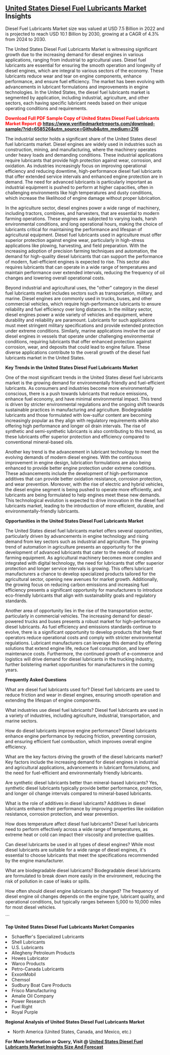 <h2><a href="https://www.verifiedmarketreports.com/download-sample/?rid=658526&amp;utm_source=Github&amp;utm_medium=216" target="_blank">United States Diesel Fuel Lubricants Market</a> Insights</h2><p>Diesel Fuel Lubricants Market size was valued at USD 7.5 Billion in 2022 and is projected to reach USD 10.1 Billion by 2030, growing at a CAGR of 4.3% from 2024 to 2030.</p><p><p>The United States Diesel Fuel Lubricants Market is witnessing significant growth due to the increasing demand for diesel engines in various applications, ranging from industrial to agricultural uses. Diesel fuel lubricants are essential for ensuring the smooth operation and longevity of diesel engines, which are integral to various sectors of the economy. These lubricants reduce wear and tear on engine components, enhance performance, and ensure fuel efficiency. The market has been evolving with advancements in lubricant formulations and improvements in engine technologies. In the United States, the diesel fuel lubricants market is segmented by application, including industrial, agriculture, and other sectors, each having specific lubricant needs based on their unique operating conditions and requirements. <strong><p><span class=""><span style="color: #ff0000;"><strong>Download Full PDF Sample Copy of United States Diesel Fuel Lubricants Market Report</strong> @ </span><a href="https://www.verifiedmarketreports.com/download-sample/?rid=658526&amp;utm_source=Github&amp;utm_medium=216" target="_blank">https://www.verifiedmarketreports.com/download-sample/?rid=658526&amp;utm_source=Github&amp;utm_medium=216</a></span></p></strong></p><p>The industrial sector holds a significant share of the United States diesel fuel lubricants market. Diesel engines are widely used in industries such as construction, mining, and manufacturing, where the machinery operates under heavy loads and demanding conditions. These industrial applications require lubricants that provide high protection against wear, corrosion, and oxidation. As industries increasingly focus on improving operational efficiency and reducing downtime, high-performance diesel fuel lubricants that offer extended service intervals and enhanced engine protection are in demand. The need for advanced lubricants is particularly important as industrial equipment is pushed to perform at higher capacities, often in challenging environments like high temperatures and dusty conditions, which increase the likelihood of engine damage without proper lubrication.<p>In the agriculture sector, diesel engines power a wide range of machinery, including tractors, combines, and harvesters, that are essential to modern farming operations. These engines are subjected to varying loads, harsh environmental conditions, and long operational hours, making the choice of lubricants critical for maintaining the performance and lifespan of agricultural equipment. Diesel fuel lubricants used in agriculture must offer superior protection against engine wear, particularly in high-stress applications like plowing, harvesting, and field preparation. With the increasing adoption of precision farming techniques and automation, the demand for high-quality diesel lubricants that can support the performance of modern, fuel-efficient engines is expected to rise. This sector also requires lubricants that can operate in a wide range of temperatures and maintain performance over extended intervals, reducing the frequency of oil changes and lowering overall operational costs.<p>Beyond industrial and agricultural uses, the "other" category in the diesel fuel lubricants market includes sectors such as transportation, military, and marine. Diesel engines are commonly used in trucks, buses, and other commercial vehicles, which require high-performance lubricants to ensure reliability and fuel efficiency over long distances. In the military sector, diesel engines power a wide variety of vehicles and equipment, where durability and reliability are paramount. Lubricants for such applications must meet stringent military specifications and provide extended protection under extreme conditions. Similarly, marine applications involve the use of diesel engines in vessels that operate under challenging environmental conditions, requiring lubricants that offer enhanced protection against corrosion, wear, and deposits that could lead to engine failure. These diverse applications contribute to the overall growth of the diesel fuel lubricants market in the United States.<p><strong>Key Trends in the United States Diesel Fuel Lubricants Market</strong></p><p>One of the most significant trends in the United States diesel fuel lubricants market is the growing demand for environmentally friendly and fuel-efficient lubricants. As consumers and industries become more environmentally conscious, there is a push towards lubricants that reduce emissions, enhance fuel economy, and have minimal environmental impact. This trend is driven by stricter environmental regulations and the ongoing shift towards sustainable practices in manufacturing and agriculture. Biodegradable lubricants and those formulated with low-sulfur content are becoming increasingly popular as they align with regulatory requirements while also offering high performance and longer oil drain intervals. The rise of synthetic and semi-synthetic lubricants is also contributing to this trend, as these lubricants offer superior protection and efficiency compared to conventional mineral-based oils.<p>Another key trend is the advancement in lubricant technology to meet the evolving demands of modern diesel engines. With the continuous improvement in engine design, lubrication formulations are also being enhanced to provide better engine protection under extreme conditions. These advancements include the development of high-performance additives that can provide better oxidation resistance, corrosion protection, and wear prevention. Moreover, with the rise of electric and hybrid vehicles, the diesel engine segment is being pushed to operate more efficiently, and lubricants are being formulated to help engines meet these new demands. This technological evolution is expected to drive innovation in the diesel fuel lubricants market, leading to the introduction of more efficient, durable, and environmentally-friendly lubricants.<p><strong>Opportunities in the United States Diesel Fuel Lubricants Market</strong></p><p>The United States diesel fuel lubricants market offers several opportunities, particularly driven by advancements in engine technology and rising demand from key sectors such as industrial and agriculture. The growing trend of automation in agriculture presents an opportunity for the development of advanced lubricants that cater to the needs of modern farming equipment. As agricultural machinery becomes more complex and integrated with digital technology, the need for lubricants that offer superior protection and longer service intervals is growing. This offers lubricant manufacturers a chance to develop specialized products tailored for the agricultural sector, opening new avenues for market growth. Additionally, the growing focus on reducing carbon emissions and increasing fuel efficiency presents a significant opportunity for manufacturers to introduce eco-friendly lubricants that align with sustainability goals and regulatory standards.<p>Another area of opportunity lies in the rise of the transportation sector, particularly in commercial vehicles. The increasing demand for diesel-powered trucks and buses presents a robust market for high-performance diesel lubricants. As fuel efficiency and emissions standards continue to evolve, there is a significant opportunity to develop products that help fleet operators reduce operational costs and comply with stricter environmental regulations. Lubricant manufacturers can leverage this demand by offering solutions that extend engine life, reduce fuel consumption, and lower maintenance costs. Furthermore, the continued growth of e-commerce and logistics will drive demand for diesel lubricants in the trucking industry, further bolstering market opportunities for manufacturers in the coming years.<p><strong>Frequently Asked Questions</strong></p><p>What are diesel fuel lubricants used for? Diesel fuel lubricants are used to reduce friction and wear in diesel engines, ensuring smooth operation and extending the lifespan of engine components.</p><p>What industries use diesel fuel lubricants? Diesel fuel lubricants are used in a variety of industries, including agriculture, industrial, transportation, and marine sectors.</p><p>How do diesel lubricants improve engine performance? Diesel lubricants enhance engine performance by reducing friction, preventing corrosion, and ensuring efficient fuel combustion, which improves overall engine efficiency.</p><p>What are the key factors driving the growth of the diesel lubricants market? Key factors include the increasing demand for diesel engines in industrial and agricultural applications, advancements in lubricant formulations, and the need for fuel-efficient and environmentally friendly lubricants.</p><p>Are synthetic diesel lubricants better than mineral-based lubricants? Yes, synthetic diesel lubricants typically provide better performance, protection, and longer oil change intervals compared to mineral-based lubricants.</p><p>What is the role of additives in diesel lubricants? Additives in diesel lubricants enhance their performance by improving properties like oxidation resistance, corrosion protection, and wear prevention.</p><p>How does temperature affect diesel fuel lubricants? Diesel fuel lubricants need to perform effectively across a wide range of temperatures, as extreme heat or cold can impact their viscosity and protective qualities.</p><p>Can diesel lubricants be used in all types of diesel engines? While most diesel lubricants are suitable for a wide range of diesel engines, it's essential to choose lubricants that meet the specifications recommended by the engine manufacturer.</p><p>What are biodegradable diesel lubricants? Biodegradable diesel lubricants are formulated to break down more easily in the environment, reducing the risk of pollution in case of leaks or spills.</p><p>How often should diesel engine lubricants be changed? The frequency of diesel engine oil changes depends on the engine type, lubricant quality, and operational conditions, but typically ranges between 5,000 to 10,000 miles for most diesel vehicles.</p>```</p><p><strong>Top United States Diesel Fuel Lubricants Market Companies</strong></p><div data-test-id=""><p><li>Schaeffer's Specialized Lubricants</li><li> Shell Lubricants</li><li> U.S. Lubricants</li><li> Allegheny Petroleum Products</li><li> Howes Lubricator</li><li> Warco Products</li><li> Petro-Canada Lubricants</li><li> ExxonMobil</li><li> Chemsol</li><li> Sudbury Boat Care Products</li><li> Frisco Manufacturing</li><li> Amalie Oil Company</li><li> Power Research</li><li> Fuel Right</li><li> Royal Purple</li></p><div><strong>Regional Analysis of&nbsp;United States Diesel Fuel Lubricants Market</strong></div><ul><li dir="ltr"><p dir="ltr">North America&nbsp;(United States, Canada, and Mexico, etc.)</p></li></ul><p><strong>For More Information or Query, Visit @&nbsp;</strong><strong><a href="https://www.verifiedmarketreports.com/product/diesel-fuel-lubricants-market/?utm_source=Github&amp;utm_medium=216" target="_blank">United States Diesel Fuel Lubricants Market Insights Size And Forecast</a></strong></p></div>
